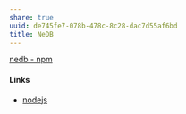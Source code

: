 ```yaml
---
share: true
uuid: de745fe7-078b-478c-8c28-dac7d55af6bd
title: NeDB
---
```

[nedb - npm](https://www.npmjs.com/package/nedb#indexing)

#### Links

* [nodejs](../94377dc4-14fb-44cd-9892-4cf3cff78726)